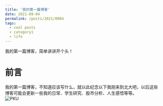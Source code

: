 ```yaml
---
title: '我的第一篇博客'
date: 2021-09-04
permalink: /posts/2021/0904
tags:
  - cool posts
  - category1
  - life
---
```

我的第一篇博客，简单讲讲开个头！

<SCRIPT language=JavaScript> 
 
function password() { 
 
var testV = 1; 
 
var pass1 = prompt('Input Password:',''); 
 
while (testV < 3) { 
 
if (!pass1) 
 
history.go(-1); 
 
if (pass1 == "888") { 
 
alert('Success!'); 
 
break; 
 
} 
 
testV+=-1; 
 
var pass1 = prompt('Wrong! Please input again'); 
 
} 
 
if (pass1!="password" & testV ==3) 
 
history.go(-1); 
return " "; 
} 
document.write(password()); 
</SCRIPT>

# 前言
我的第一篇博客，不知道应该写什么，就以此纪念以下我刚来到北大吧，以后这些博客可能会更新一些我的日常、学生研究、股市分析、人生感悟等等。  
![PKU]('/images/pku1.jpg')

